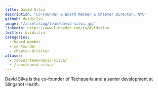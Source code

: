 ```yaml
---
title: David Silva
description: "Co-Founder & Board Member & Chapter Director, NYC"
github: dvidsilva
image: "/assets/img/team/david-silva.jpg"
linkedin: https://www.linkedin.com/in/dvidsilva
twitter: dvidsilva
categories:
  - board-member
  - co-founder
  - chapter-director
aliases:
  - /about/team/david-silva/
  - /team/david-silva/
---
```


David Silva is the co-founder of Techqueria and a senior development at Slingshot Health.
